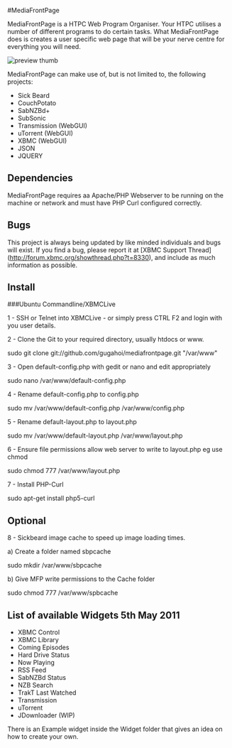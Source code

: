 #MediaFrontPage

MediaFrontPage is a HTPC Web Program Organiser.
Your HTPC utilises a number of different programs to do certain tasks. What MediaFrontPage does is creates a user specific web page that will be your nerve centre for everything you will need.

![preview thumb](http://img715.imageshack.us/img715/1564/screenshot20101118at120.png)

MediaFrontPage can make use of, but is not limited to, the following projects:

* Sick Beard
* CouchPotato
* SabNZBd+
* SubSonic
* Transmission (WebGUI)
* uTorrent (WebGUI)
* XBMC (WebGUI)
* JSON
* JQUERY

## Dependencies

MediaFrontPage requires aa Apache/PHP Webserver to be running on the machine or network and must have PHP Curl configured correctly.


## Bugs

This project is always being updated by like minded individuals and bugs will exist. If you find a bug, please report it at [XBMC Support Thread] (http://forum.xbmc.org/showthread.php?t=8330), and include as much information as possible.

## Install
###Ubuntu Commandline/XBMCLive

1 - SSH or Telnet into XBMCLive - or simply press CTRL F2 and login with you user details.

2 - Clone the Git to your required directory, usually htdocs or www.

sudo git clone git://github.com/gugahoi/mediafrontpage.git "/var/www"

3 - Open default-config.php with gedit or nano and edit appropriately

sudo nano /var/www/default-config.php

4 - Rename default-config.php to config.php

sudo mv /var/www/default-config.php /var/www/config.php

5 - Rename default-layout.php to layout.php

sudo mv /var/www/default-layout.php /var/www/layout.php

6 - Ensure file permissions allow web server to write to layout.php eg use chmod

sudo chmod 777 /var/www/layout.php

7 - Install PHP-Curl

sudo apt-get install php5-curl


Optional
--------
8 - Sickbeard image cache to speed up image loading times.

a) Create a folder named sbpcache 
 
sudo mkdir /var/www/sbpcache

b) Give MFP write permissions to the Cache folder

sudo chmod 777 /var/www/spbcache

## List of available Widgets 5th May 2011

* XBMC Control
* XBMC Library
* Coming Episodes
* Hard Drive Status
* Now Playing
* RSS Feed
* SabNZBd Status
* NZB Search
* TrakT Last Watched
* Transmission
* uTorrent
* JDownloader (WIP)

There is an Example widget inside the Widget folder that gives an idea on how to create your own.